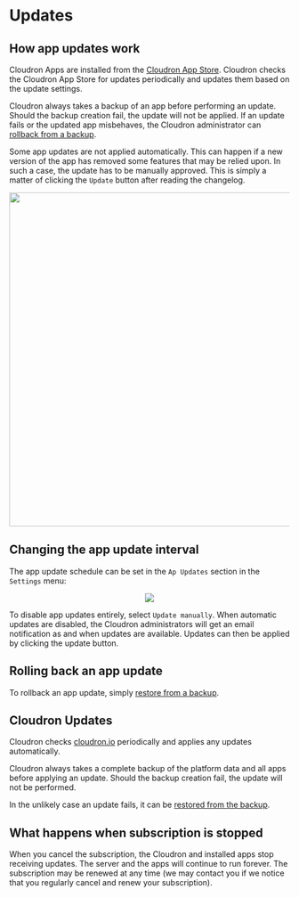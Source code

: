 # Updates

## How app updates work

Cloudron Apps are installed from the [Cloudron App Store](/appstore.html). Cloudron checks the Cloudron App Store
for updates periodically and updates them based on the update settings.

Cloudron always takes a backup of an app before performing an update. Should the backup creation fail,
the update will not be applied. If an update fails or the updated app misbehaves, the
Cloudron administrator can [rollback from a backup](/documentation/backups/#restoring-an-app-from-existing-backup).

Some app updates are not applied automatically. This can happen if a new version of the app has removed
some features that may be relied upon. In such a case, the update has to be manually approved. This is simply
a matter of clicking the `Update` button after reading the changelog.

<center>
<img src="../img/app_update.png" class="shadow" width="600px">
</center>

## Changing the app update interval

The app update schedule can be set in the `Ap Updates` section in the `Settings` menu:

<center>
<img src="../img/app-update-interval.png" class="shadow">
</center>

To disable app updates entirely, select `Update manually`. When automatic updates are disabled, the Cloudron
administrators will get an email notification as and when updates are available. Updates can then be
applied by clicking the update button.

## Rolling back an app update

To rollback an app update, simply [restore from a backup](/documentation/backups/#restoring-an-app-from-existing-backup).

## Cloudron Updates

Cloudron checks [cloudron.io](https://cloudron.io) periodically and applies any updates
automatically.

Cloudron always takes a complete backup of the platform data and all apps before applying
an update. Should the backup creation fail, the update will not be performed.

In the unlikely case an update fails, it can be [restored from the backup](/documentation/backups/#restoring-cloudron-from-a-backup).

## What happens when subscription is stopped

When you cancel the subscription, the Cloudron and installed apps stop receiving updates.
The server and the apps will continue to run forever. The subscription may be renewed at
any time (we may contact you if we notice that you regularly cancel and renew your subscription).

